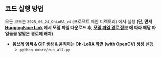 ## 코드 실행 방법

모든 코드는 ```2025_06_24_OhLoRA_v4``` (프로젝트 메인 디렉토리) 에서 실행 **(단, 먼저 [HuggingFace Link](https://huggingface.co/daebakgazua/250624_OhLoRA_Hair_Segmentation) 에서 모델 파일 다운로드 후, [모델 파일 경로 정보](../MODEL_AND_DATASET_INFO.md#1-모델-정보) 에 따라 해당 파일들을 알맞은 경로에 배치)**

* **옴브레 염색 & GIF 생성 & 움직이는 Oh-LoRA 화면 (with OpenCV) 생성** 실행
  * ```python ombre/run_all.py```